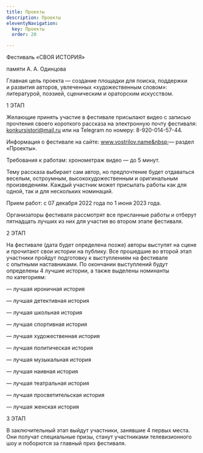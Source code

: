 ```yaml
---
title: Проекты
description: Проекты
eleventyNavigation:
  key: Проекты
  order: 20

---
```

<p>Фестиваль &laquo;СВОЯ ИСТОРИЯ&raquo;<br />

памяти <nobr>А. А. Одинцова</nobr></p>

<p>Главная цель проекта&nbsp;&mdash; создание площадки для поиска, поддержки и&nbsp;развития авторов, увлеченных &laquo;художественным словом&raquo;: литературой, поэзией, сценическим и&nbsp;ораторским искусством.</p>

<p>1 ЭТАП<br />

Желающие принять участие в&nbsp;фестивале присылают видео с&nbsp;записью прочтения своего короткого рассказа на&nbsp;электронную почту фестиваля: <a href="mailto:konkursistori@mail.ru">konkursistori@mail.ru</a> или на&nbsp;Telegram по&nbsp;номеру: <nobr>8-920-014-57-44</nobr>.<br />

Информация о&nbsp;фестивале на&nbsp;сайте: www.vostrilov.name&nbsp;&mdash; раздел &laquo;Проекты&raquo;.<br />

Требования к&nbsp;работам: хронометраж видео&nbsp;&mdash; до&nbsp;5&nbsp;минут.<br />

Тему рассказа выбирает сам автор, но&nbsp;предпочтение будет отдаваться веселым, остроумным, высокохудожественным и&nbsp;оригинальным произведениям. Каждый участник может присылать работы как для одной, так и&nbsp;для нескольких номинаций.<br />

Прием работ: с&nbsp;07 декабря 2022 года по&nbsp;1 июня 2023 года.<br />

Организаторы фестиваля рассмотрят все присланные работы и&nbsp;отберут пятнадцать лучших из&nbsp;них для участия во&nbsp;втором этапе фестиваля.<br />

2 ЭТАП<br />

На&nbsp;фестивале (дата будет определена позже) авторы выступят на&nbsp;сцене и&nbsp;прочитают свои истории на&nbsp;публику. Все прошедшие во&nbsp;второй этап участники пройдут подготовку к&nbsp;выступлениям на&nbsp;фестивале с&nbsp;опытными наставниками. По&nbsp;окончании выступлений будут определены 4 лучшие истории, а&nbsp;также выделены номинанты по&nbsp;категориям:</p>

<p>&mdash;&nbsp;лучшая ироничная история<br />

&mdash;&nbsp;лучшая детективная история<br />

&mdash;&nbsp;лучшая школьная история<br />

&mdash;&nbsp;лучшая спортивная история<br />

&mdash;&nbsp;лучшая художественная история<br />

&mdash;&nbsp;лучшая политическая история<br />

&mdash;&nbsp;лучшая музыкальная история<br />

&mdash;&nbsp;лучшая наивная история<br />

&mdash;&nbsp;лучшая театральная история<br />

&mdash;&nbsp;лучшая просветительская история<br />

&mdash;&nbsp;лучшая женская история</p>

<p>3 ЭТАП<br />

В&nbsp;заключительный этап выйдут участники, занявшие 4 первых места. Они получат специальные призы, станут участниками телевизионного шоу и&nbsp;поборются за&nbsp;главный приз фестиваля.</p>